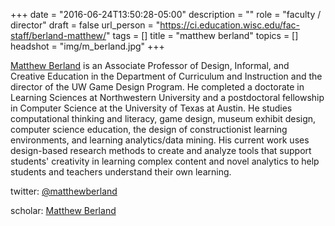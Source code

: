 +++
date = "2016-06-24T13:50:28-05:00"
description = ""
role = "faculty / director"
draft = false
url_person = "https://ci.education.wisc.edu/fac-staff/berland-matthew/"
tags = []
title = "matthew berland"
topics = []
headshot = "img/m_berland.jpg"
+++

[Matthew Berland](https://ci.education.wisc.edu/ci/people/faculty/matthew-berland) is an Associate Professor of Design, Informal, and Creative Education in the Department of Curriculum and Instruction and the director of the UW Game Design Program. He completed a doctorate in Learning Sciences at Northwestern University and a postdoctoral fellowship in Computer Science at the University of Texas at Austin. He studies computational thinking and literacy, game design, museum exhibit design, computer science education, the design of constructionist learning environments, and learning analytics/data mining. His current work uses design-based research methods to create and analyze tools that support students' creativity in learning complex content and novel analytics to help students and teachers understand their own learning.

twitter: [@matthewberland](https://twitter.com/matthewberland)

scholar: [Matthew Berland](https://scholar.google.com/citations?user=91X3w90AAAAJ&hl=en&oi=ao)
